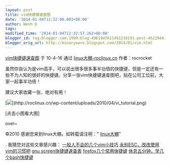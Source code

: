 ```yaml
---
layout: post
title: vim快捷键速查图
date: '2014-01-04T12:32:00.003+08:00'
author: Wenh Q
tags:
modified_time: '2014-01-04T12:32:57.262+08:00'
blogger_id: tag:blogger.com,1999:blog-4961947611491238191.post-4522944341514086903
blogger_orig_url: http://binaryware.blogspot.com/2014/01/vim.html
---
```

[vim快捷键速查图](http://roclinux.cn/?p=1836)
于 10-4-16 通过 [linux大棚-roclinux.cn](http://roclinux.cn/)
作者：rocrocket

虽然你自认为是vim高手，可以说出很多很多事半功倍的快捷键，但是一定还有一些不为人知的很好的快捷键。分享一张vim快捷键速查图吧，贴在公司工位前，大家一起事半功倍！

建议大家收藏一张，绝对有用！

[![](https://images-blogger-opensocial.googleusercontent.com/gadgets/proxy?url=http%3A%2F%2Froclinux.cn%2Fwp-content%2Fuploads%2F2010%2F04%2Fvi_tutorial-150x150.png&container=blogger&gadget=a&rewriteMime=image%2F*)](http://roclinux.cn/wp-content/uploads/2010/04/vi_tutorial.png)

[点击小图看大图]

over~

©2010 感谢您来到linux大棚。如转载请注明："
[linux大棚](http://roclinux.cn/)"

.
我猜您对这些文章感兴趣：
[一般人不会的几个vim小技巧](http://roclinux.cn/?p=1621)
[永别ESC，改改使用vim的习惯吧](http://roclinux.cn/?p=1466)
[gnu screen快捷键速查表](http://roclinux.cn/?p=1742)
 [firefox几个常用快捷键](http://roclinux.cn/?p=1018)
[休息五分钟，学几个bash快捷键](http://roclinux.cn/?p=864)
